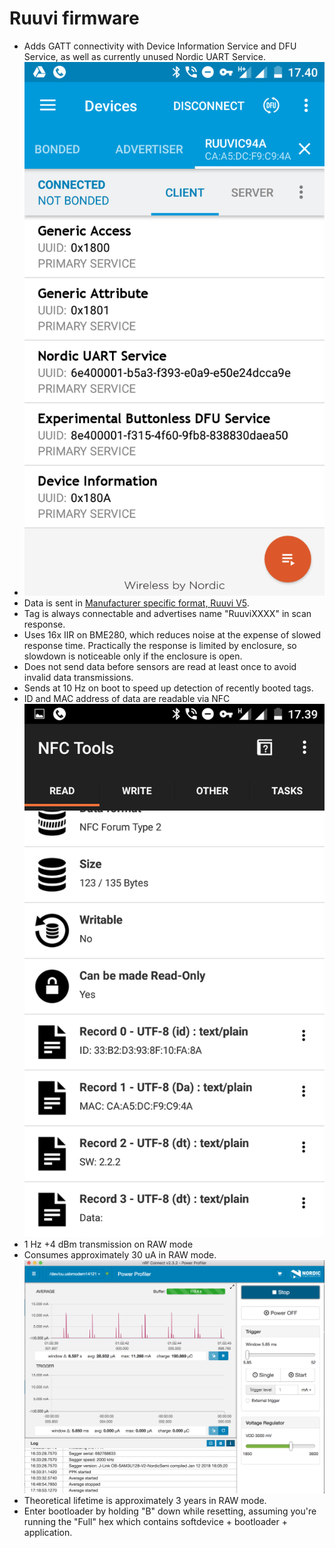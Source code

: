 # Ruuvi firmware
 * Adds GATT connectivity with Device Information Service and DFU Service, as well as currently unused Nordic UART Service. 
 * ![GATT](images/gatt.png)
 * Data is sent in [Manufacturer specific format, Ruuvi V5](https://github.com/ruuvi/ruuvi-sensor-protocols).
 * Tag is always connectable and advertises name "RuuviXXXX" in scan response.
 * Uses 16x IIR on BME280, which reduces noise at the expense of slowed response time. Practically the response is limited by enclosure, so
   slowdown is noticeable only if the enclosure is open. 
 * Does not send data before sensors are read at least once to avoid invalid data transmissions.
 * Sends at 10 Hz on boot to speed up detection of recently booted tags.
 * ID and MAC address of data are readable via NFC
![NFC](images/nfc.png)
 * 1 Hz +4 dBm transmission on RAW mode
 * Consumes approximately 30 uA in RAW mode.
![Profile](images/profile.png)
 * Theoretical lifetime is approximately 3 years in RAW mode.
 * Enter bootloader by holding "B" down while resetting, assuming you're running the "Full" hex which contains softdevice + bootloader + application.
